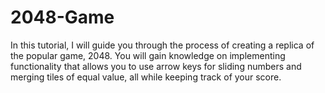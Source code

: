# 2048-Game

In this tutorial, I will guide you through the process of creating a replica of the popular game, 2048. You will gain knowledge on implementing functionality that allows you to use arrow keys for sliding numbers and merging tiles of equal value, all while keeping track of your score.
